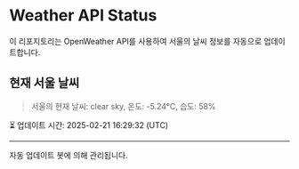 
# Weather API Status

이 리포지토리는 OpenWeather API를 사용하여 서울의 날씨 정보를 자동으로 업데이트합니다.

## 현재 서울 날씨
> 서울의 현재 날씨: clear sky, 온도: -5.24°C, 습도: 58%

⏳ 업데이트 시간: 2025-02-21 16:29:32 (UTC)

---
자동 업데이트 봇에 의해 관리됩니다.
